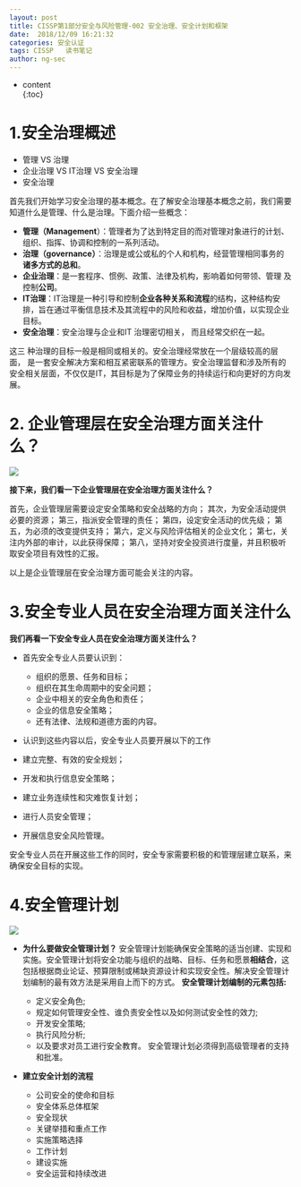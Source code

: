 ```yaml
---
layout: post  
title: CISSP第1部分安全与风险管理-002 安全治理、安全计划和框架
date:  2018/12/09 16:21:32  
categories: 安全认证 
tags: CISSP   读书笔记
author: ng-sec  
---
```


* content  
{:toc}

# 1.安全治理概述
- 管理 VS 治理
- 企业治理 VS IT治理 VS 安全治理
- 安全治理

首先我们开始学习安全治理的基本概念。在了解安全治理基本概念之前，我们需要知道什么是管理、什么是治理。下面介绍一些概念：

- **管理（Management**）：管理者为了达到特定目的而对管理对象进行的计划、 组织、指挥、协调和控制的一系列活动。
- **治理（governance）**：治理是或公或私的个人和机构，经营管理相同事务的**诸多方式的总和**。
- **企业治理**：是一套程序、惯例、政策、法律及机构，影响着如何带领、管理 及控制**公司**。
- **IT治理**：IT治理是一种引导和控制**企业各种关系和流程**的结构，这种结构安排，旨在通过平衡信息技术及其流程中的风险和收益，增加价值，以实现企业目标。
- **安全治理**：安全治理与企业和IT  治理密切相关， 而且经常交织在一起。

这三 种治理的目标一般是相同或相关的。安全治理经常放在一个层级较高的层面， 是一套安全解决方案和相互紧密联系的管理方。安全治理监督和涉及所有的安全相关层面，不仅仅是IT，其目标是为了保障业务的持续运行和向更好的方向发展。

# 2. 企业管理层在安全治理方面关注什么？
![](http://800wifi.com/ng-sec/1544345463819.png)

**接下来，我们看一下企业管理层在安全治理方面关注什么？**

首先，企业管理层需要设定安全策略和安全战略的方向；
其次，为安全活动提供必要的资源；
第三，指派安全管理的责任；
第四，设定安全活动的优先级；
第五，为必须的改变提供支持；
第六，定义与风险评估相关的企业文化；
第七，关注内外部的审计，以此获得保障；
第八，坚持对安全投资进行度量，并且积极听取安全项目有效性的汇报。

以上是企业管理层在安全治理方面可能会关注的内容。
# 3.安全专业人员在安全治理方面关注什么

**我们再看一下安全专业人员在安全治理方面关注什么？**



- 首先安全专业人员要认识到：
	 - 组织的愿景、任务和目标；
	 - 组织在其生命周期中的安全问题；
	 - 企业中相关的安全角色和责任；
	 - 企业的信息安全策略；
	 - 还有法律、法规和道德方面的内容。

- 认识到这些内容以后，安全专业人员要开展以下的工作

- 建立完整、有效的安全规划；
- 开发和执行信息安全策略；
- 建立业务连续性和灾难恢复计划；
- 进行人员安全管理；
- 开展信息安全风险管理。

安全专业人员在开展这些工作的同时，安全专家需要积极的和管理层建立联系，来确保安全目标的实现。

# 4.安全管理计划

![](http://800wifi.com/ng-sec/1544350118128.png)
- **为什么要做安全管理计划？**
安全管理计划能确保安全策略的适当创建、实现和实施。安全管理计划将安全功能与组织的战略、目标、任务和愿景**相结合**，这包括根据商业论证、预算限制或稀缺资源设计和实现安全性。解决安全管理计划编制的最有效方法是采用自上而下的方式。
**安全管理计划编制的元素包括:** 
  - 定义安全角色;
  - 规定如何管理安全性、谁负责安全性以及如何测试安全性的效力;
  - 开发安全策略; 
  - 执行风险分析; 
  - 以及要求对员工进行安全教育。
安全管理计划必须得到高级管理者的支持和批准。

- **建立安全计划的流程**

  - 公司安全的使命和目标
  - 安全体系总体框架
  - 安全现状
  - 关键举措和重点工作
  - 实施策略选择
  - 工作计划
  - 建设实施
  - 安全运营和持续改进